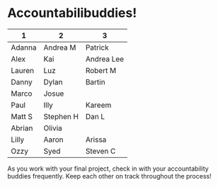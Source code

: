 # Accountabilibuddies!

| 1      | 2         | 3          |
|--------|-----------|------------|
| Adanna | Andrea M  | Patrick    |
| Alex   | Kai       | Andrea Lee |
| Lauren | Luz       | Robert M   |
| Danny  | Dylan     | Bartin     |
| Marco  | Josue     |            |
| Paul   | Illy      | Kareem     |
| Matt S | Stephen H | Dan L      |
| Abrian | Olivia    |            |
| Lilly  | Aaron     | Arissa     |
| Ozzy   | Syed      | Steven C   |

As you work with your final project, check in with your accountability buddies frequently. Keep each other on track throughout the process! 